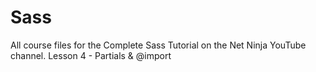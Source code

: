 # Sass

All course files for the Complete Sass Tutorial on the Net Ninja YouTube channel.
Lesson 4 - Partials & @import
